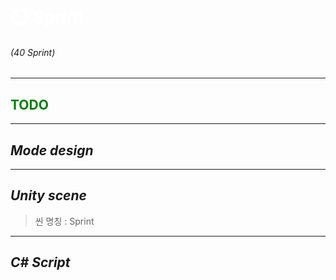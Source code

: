 

# <span style='color: White'> ⏲️ Sprint </span> <h6> (40 Sprint) </h6>

--------------------------------------------------------

## <span style='color: green'> TODO </span>


--------------------------------------------------------

## *Mode design*

--------------------------------------------------------

## *Unity scene*

> 씬 명칭 : Sprint

--------------------------------------------------------

## *C# Script*